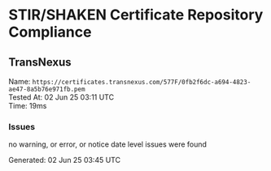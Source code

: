 # STIR/SHAKEN Certificate Repository Compliance

## TransNexus

Name: `https://certificates.transnexus.com/577F/0fb2f6dc-a694-4823-ae47-8a5b76e971fb.pem`\
Tested At: 02 Jun 25 03:11 UTC\
Time: 19ms

### Issues

no warning, or error, or notice date level issues were found

Generated: 02 Jun 25 03:45 UTC